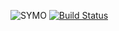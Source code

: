 ![SYMO](http://s11.postimg.org/o7s0k8glv/symo_logo.png)
[![Build Status](https://travis-ci.org/hepa/symo.svg?branch=master)](https://travis-ci.org/hepa/symo)
